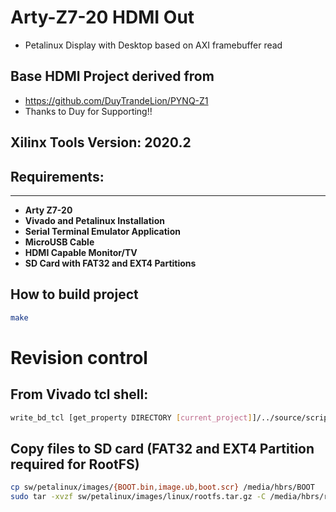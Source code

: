 # Arty-Z7-20 HDMI Out
* Petalinux Display with Desktop based on AXI framebuffer read

## Base HDMI Project derived from 
* https://github.com/DuyTrandeLion/PYNQ-Z1
* Thanks to Duy for Supporting!!

## Xilinx Tools Version: 2020.2

## Requirements:
------------
* **Arty Z7-20**
* **Vivado and Petalinux Installation**
* **Serial Terminal Emulator Application**
* **MicroUSB Cable**
* **HDMI Capable Monitor/TV**
* **SD Card with FAT32 and EXT4 Partitions**

## How to build project
```bash
make
```

# Revision control
## From Vivado tcl shell: 
```bash
write_bd_tcl [get_property DIRECTORY [current_project]]/../source/scripts/bd.tcl -include_layout -force
```
## Copy files to SD card (FAT32 and EXT4 Partition required for RootFS)
```bash
cp sw/petalinux/images/{BOOT.bin,image.ub,boot.scr} /media/hbrs/BOOT
sudo tar -xvzf sw/petalinux/images/linux/rootfs.tar.gz -C /media/hbrs/root
```